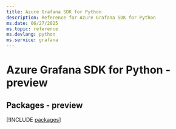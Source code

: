 ```yaml
---
title: Azure Grafana SDK for Python
description: Reference for Azure Grafana SDK for Python
ms.date: 06/27/2025
ms.topic: reference
ms.devlang: python
ms.service: grafana
---
```

# Azure Grafana SDK for Python - preview
## Packages - preview
[!INCLUDE [packages](grafana-index.md)]